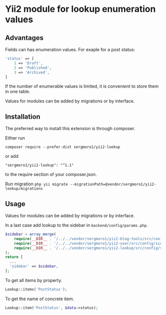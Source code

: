 Yii2 module for lookup enumeration values
=========================================

Advantages
----------

Fields can has enumeration values. For exaple for a post status:

```php
'status' => [
    1 => 'Draft', 
    2 => 'Published',
    3 => 'Archived',
]
```
If the number of enumerable values is limited, it is convenient to store them in one table.

Values for modules can be added by migrations or by interface. 

Installation
------------

The preferred way to install this extension is through composer.

Either run

`composer require --prefer-dist sergmoro1/yii2-lookup`

or add

`"sergmoro1/yii2-lookup": "^1.1"`

to the require section of your composer.json.

Run migration
`php yii migrate --migrationPath=@vendor/sergmoro1/yii2-lookup/migrations`

Usage
-----

Values for modules can be added by migrations or by interface.

In a last case add lookup to the sidebar in `backend/config/params.php`.

```php
$sidebar = array_merge(
    require(__DIR__ . '/../../vendor/sergmoro1/yii2-blog-tools/src/config/sidebar.php'),
    require(__DIR__ . '/../../vendor/sergmoro1/yii2-user/src/config/sidebar.php'),
    require(__DIR__ . '/../../vendor/sergmoro1/yii2-lookup/src/config/sidebar.php')
);
return [
  ...
  'sidebar' => $sidebar,
];
```

To get all items by property.

```php
Lookup::items('PostStatus');
```

To get the name of concrete item.

```php
Lookup::item('PostStatus', $data->status);
```
